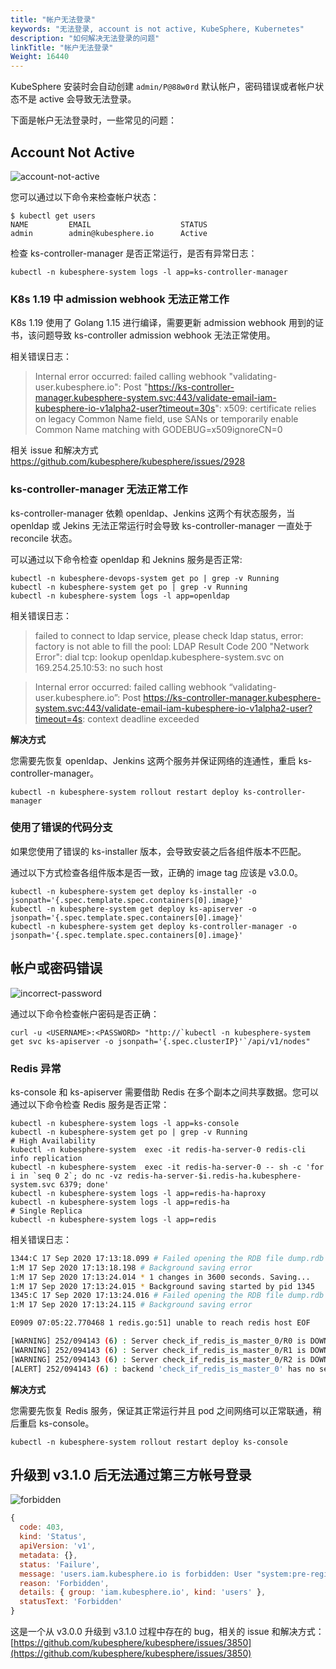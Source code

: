 ```yaml
---
title: "帐户无法登录"
keywords: "无法登录, account is not active, KubeSphere, Kubernetes"
description: "如何解决无法登录的问题"
linkTitle: "帐户无法登录"
Weight: 16440
---
```


KubeSphere 安装时会自动创建 `admin/P@88w0rd` 默认帐户，密码错误或者帐户状态不是 active 会导致无法登录。

下面是帐户无法登录时，一些常见的问题：

## Account Not Active

![account-not-active](/images/docs/faq/access-control-and-account-management/cannot-login/account-not-active.png)

您可以通过以下命令来检查帐户状态：

```
$ kubectl get users
NAME         EMAIL                    STATUS
admin        admin@kubesphere.io      Active
```

检查 ks-controller-manager 是否正常运行，是否有异常日志：

```
kubectl -n kubesphere-system logs -l app=ks-controller-manager
```

### K8s 1.19 中 admission webhook 无法正常工作

K8s 1.19 使用了 Golang 1.15 进行编译，需要更新 admission webhook 用到的证书，该问题导致 ks-controller admission webhook 无法正常使用。

相关错误日志：

> Internal error occurred: failed calling webhook "validating-user.kubesphere.io": Post "https://ks-controller-manager.kubesphere-system.svc:443/validate-email-iam-kubesphere-io-v1alpha2-user?timeout=30s": x509: certificate relies on legacy Common Name field, use SANs or temporarily enable Common Name matching with GODEBUG=x509ignoreCN=0

相关 issue 和解决方式 https://github.com/kubesphere/kubesphere/issues/2928

### ks-controller-manager 无法正常工作

ks-controller-manager 依赖 openldap、Jenkins 这两个有状态服务，当 openldap 或 Jekins 无法正常运行时会导致 ks-controller-manager 一直处于 reconcile 状态。

可以通过以下命令检查 openldap 和 Jeknins 服务是否正常:

```
kubectl -n kubesphere-devops-system get po | grep -v Running
kubectl -n kubesphere-system get po | grep -v Running
kubectl -n kubesphere-system logs -l app=openldap
```

相关错误日志：

> failed to connect to ldap service, please check ldap status, error: factory is not able to fill the pool: LDAP Result Code 200 \"Network Error\": dial tcp: lookup openldap.kubesphere-system.svc on 169.254.25.10:53: no such host

> Internal error occurred: failed calling webhook “validating-user.kubesphere.io”: Post https://ks-controller-manager.kubesphere-system.svc:443/validate-email-iam-kubesphere-io-v1alpha2-user?timeout=4s: context deadline exceeded

**解决方式**

您需要先恢复 openldap、Jenkins 这两个服务并保证网络的连通性，重启 ks-controller-manager。

```
kubectl -n kubesphere-system rollout restart deploy ks-controller-manager
```

### 使用了错误的代码分支

如果您使用了错误的 ks-installer 版本，会导致安装之后各组件版本不匹配。

通过以下方式检查各组件版本是否一致，正确的 image tag 应该是 v3.0.0。

```
kubectl -n kubesphere-system get deploy ks-installer -o jsonpath='{.spec.template.spec.containers[0].image}'
kubectl -n kubesphere-system get deploy ks-apiserver -o jsonpath='{.spec.template.spec.containers[0].image}'
kubectl -n kubesphere-system get deploy ks-controller-manager -o jsonpath='{.spec.template.spec.containers[0].image}'
```

## 帐户或密码错误

![incorrect-password](/images/docs/faq/access-control-and-account-management/cannot-login/wrong-password.png)

通过以下命令检查帐户密码是否正确：

```
curl -u <USERNAME>:<PASSWORD> "http://`kubectl -n kubesphere-system get svc ks-apiserver -o jsonpath='{.spec.clusterIP}'`/api/v1/nodes"
```

### Redis 异常

ks-console 和 ks-apiserver 需要借助 Redis 在多个副本之间共享数据。您可以通过以下命令检查 Redis 服务是否正常：

```
kubectl -n kubesphere-system logs -l app=ks-console
kubectl -n kubesphere-system get po | grep -v Running
# High Availability
kubectl -n kubesphere-system  exec -it redis-ha-server-0 redis-cli info replication
kubectl -n kubesphere-system  exec -it redis-ha-server-0 -- sh -c 'for i in `seq 0 2`; do nc -vz redis-ha-server-$i.redis-ha.kubesphere-system.svc 6379; done'
kubectl -n kubesphere-system logs -l app=redis-ha-haproxy
kubectl -n kubesphere-system logs -l app=redis-ha
# Single Replica 
kubectl -n kubesphere-system logs -l app=redis
```

相关错误日志：

```bash
1344:C 17 Sep 2020 17:13:18.099 # Failed opening the RDB file dump.rdb (in server root dir /data) for saving: Stale file handle
1:M 17 Sep 2020 17:13:18.198 # Background saving error
1:M 17 Sep 2020 17:13:24.014 * 1 changes in 3600 seconds. Saving...
1:M 17 Sep 2020 17:13:24.015 * Background saving started by pid 1345
1345:C 17 Sep 2020 17:13:24.016 # Failed opening the RDB file dump.rdb (in server root dir /data) for saving: Stale file handle
1:M 17 Sep 2020 17:13:24.115 # Background saving error
```

```bash
E0909 07:05:22.770468 1 redis.go:51] unable to reach redis host EOF
```

```bash
[WARNING] 252/094143 (6) : Server check_if_redis_is_master_0/R0 is DOWN, reason: Layer7 timeout, info: " at step 5 of tcp-check (expect string '10.223.2.232')", check duration: 1000ms. 2 active and 0 backup servers left. 0 sessions active, 0 requeued, 0 remaining in queue.
[WARNING] 252/094143 (6) : Server check_if_redis_is_master_0/R1 is DOWN, reason: Layer7 timeout, info: " at step 5 of tcp-check (expect string '10.223.2.232')", check duration: 1000ms. 1 active and 0 backup servers left. 0 sessions active, 0 requeued, 0 remaining in queue.
[WARNING] 252/094143 (6) : Server check_if_redis_is_master_0/R2 is DOWN, reason: Layer7 timeout, info: " at step 5 of tcp-check (expect string '10.223.2.232')", check duration: 1000ms. 0 active and 0 backup servers left. 0 sessions active, 0 requeued, 0 remaining in queue.
[ALERT] 252/094143 (6) : backend 'check_if_redis_is_master_0' has no server available!
```

**解决方式**

您需要先恢复 Redis 服务，保证其正常运行并且 pod 之间网络可以正常联通，稍后重启 ks-console。

```
kubectl -n kubesphere-system rollout restart deploy ks-console
```

## 升级到 v3.1.0 后无法通过第三方帐号登录

![forbidden](/images/docs/faq/access-control-and-account-management/cannot-login/forbidden.jpg)

```js
{
  code: 403,
  kind: 'Status',
  apiVersion: 'v1',
  metadata: {},
  status: 'Failure',
  message: 'users.iam.kubesphere.io is forbidden: User "system:pre-registration" cannot create resource "users" in API group "iam.kubesphere.io" at the cluster scope',
  reason: 'Forbidden',
  details: { group: 'iam.kubesphere.io', kind: 'users' },
  statusText: 'Forbidden'
}
```

这是一个从 v3.0.0 升级到 v3.1.0 过程中存在的 bug，相关的 issue 和解决方式：[https://github.com/kubesphere/kubesphere/issues/3850](https://github.com/kubesphere/kubesphere/issues/3850)